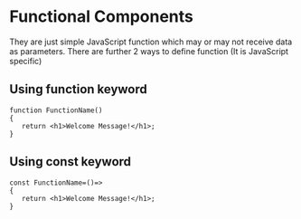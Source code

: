 # Functional Components

They are just simple JavaScript function which may or may not receive data as parameters.
There are further 2 ways to define function (It is JavaScript specific)
 ## Using function keyword
 ```
 function FunctionName()
{
    return <h1>Welcome Message!</h1>;
}
```
 ## Using const keyword
 ```
 const FunctionName=()=>
{
    return <h1>Welcome Message!</h1>;
}
```
        